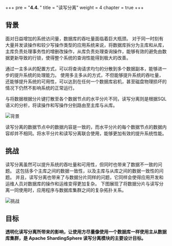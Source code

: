 +++
pre = "<b>4.4. </b>"
title = "读写分离"
weight = 4
chapter = true
+++

## 背景

面对日益增加的系统访问量，数据库的吞吐量面临着巨大瓶颈。
对于同一时刻有大量并发读操作和较少写操作类型的应用系统来说，将数据库拆分为主库和从库，主库负责处理事务性的增删改操作，从库负责处理查询操作，能够有效的避免由数据更新导致的行锁，使得整个系统的查询性能得到极大的改善。

通过一主多从的配置方式，可以将查询请求均匀的分散到多个数据副本，能够进一步的提升系统的处理能力。
使用多主多从的方式，不但能够提升系统的吞吐量，还能够提升系统的可用性，可以达到在任何一个数据库宕机，甚至磁盘物理损坏的情况下仍然不影响系统的正常运行。

与将数据根据分片键打散至各个数据节点的水平分片不同，读写分离则是根据SQL语义的分析，将读操作和写操作分别路由至主库与从库。

![背景](https://shardingsphere.apache.org/document/current/img/readwrite-splitting/background.png)

读写分离的数据节点中的数据内容是一致的，而水平分片的每个数据节点的数据内容却并不相同。将水平分片和读写分离联合使用，能够更加有效的提升系统性能。

## 挑战

读写分离虽然可以提升系统的吞吐量和可用性，但同时也带来了数据不一致的问题。
这包括多个主库之间的数据一致性，以及主库与从库之间的数据一致性的问题。
并且，读写分离也带来了与数据分片同样的问题，它同样会使得应用开发和运维人员对数据库的操作和运维变得更加复杂。
下图展现了将数据分片与读写分离一同使用时，应用程序与数据库集群之间的复杂拓扑关系。

![挑战](https://shardingsphere.apache.org/document/current/img/readwrite-splitting/challenges.png)

## 目标

**透明化读写分离所带来的影响，让使用方尽量像使用一个数据库一样使用主从数据库集群，是 Apache ShardingSphere 读写分离模块的主要设计目标。**
